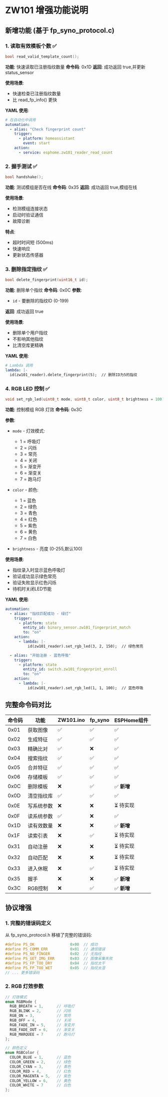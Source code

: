 # ZW101 增强功能说明

## 新增功能 (基于 fp_syno_protocol.c)

### 1. 读取有效模板个数 ✅
```cpp
bool read_valid_template_count();
```

**功能**: 快速读取已注册指纹数量
**命令码**: 0x1D
**返回**: 成功返回 true,并更新 status_sensor

**使用场景**:
- 快速检查已注册指纹数量
- 比 read_fp_info() 更快

**YAML 使用**:
```yaml
# 在自动化中调用
automation:
  - alias: "Check fingerprint count"
    trigger:
      - platform: homeassistant
        event: start
    action:
      - service: esphome.zw101_reader_read_count
```

### 2. 握手测试 ✅
```cpp
bool handshake();
```

**功能**: 测试模组是否在线
**命令码**: 0x35
**返回**: 成功返回 true,模组在线

**使用场景**:
- 检测模组连接状态
- 启动时验证通信
- 故障诊断

**特点**:
- 超时时间短 (500ms)
- 快速响应
- 更新状态传感器

### 3. 删除指定指纹 ✅
```cpp
bool delete_fingerprint(uint16_t id);
```

**功能**: 删除单个指纹
**命令码**: 0x0C
**参数**:
- `id` - 要删除的指纹ID (0-199)

**返回**: 成功返回 true

**使用场景**:
- 删除单个用户指纹
- 不影响其他指纹
- 比清空库更精确

**YAML 使用**:
```yaml
# Lambda 调用
lambda: |-
  id(zw101_reader).delete_fingerprint(5);  // 删除ID为5的指纹
```

### 4. RGB LED 控制 ✅
```cpp
void set_rgb_led(uint8_t mode, uint8_t color, uint8_t brightness = 100);
```

**功能**: 控制模组 RGB 灯效
**命令码**: 0x3C

**参数**:
- `mode` - 灯效模式:
  - 1 = 呼吸灯
  - 2 = 闪烁
  - 3 = 常亮
  - 4 = 关闭
  - 5 = 渐变开
  - 6 = 渐变关
  - 7 = 跑马灯

- `color` - 颜色:
  - 1 = 蓝色
  - 2 = 绿色
  - 3 = 青色
  - 4 = 红色
  - 5 = 紫色
  - 6 = 黄色
  - 7 = 白色

- `brightness` - 亮度 (0-255,默认100)

**使用场景**:
- 指纹录入时显示蓝色呼吸灯
- 验证成功显示绿色常亮
- 验证失败显示红色闪烁
- 待机时关闭LED节能

**YAML 使用**:
```yaml
automation:
  - alias: "指纹匹配成功 - 绿灯"
    trigger:
      - platform: state
        entity_id: binary_sensor.zw101_fingerprint_match
        to: "on"
    action:
      - lambda: |-
          id(zw101_reader).set_rgb_led(3, 2, 150);  // 绿色常亮

  - alias: "开始注册 - 蓝色呼吸"
    trigger:
      - platform: state
        entity_id: switch.zw101_fingerprint_enroll
        to: "on"
    action:
      - lambda: |-
          id(zw101_reader).set_rgb_led(1, 1, 100);  // 蓝色呼吸
```

## 完整命令码对比

| 命令码 | 功能 | ZW101.ino | fp_syno | ESPHome组件 |
|--------|------|-----------|---------|-------------|
| 0x01 | 获取图像 | ✅ | ✅ | ✅ |
| 0x02 | 生成特征 | ✅ | ✅ | ✅ |
| 0x03 | 精确比对 | ✅ | ❌ | ✅ |
| 0x04 | 搜索指纹 | ✅ | ✅ | ✅ |
| 0x05 | 合并特征 | ✅ | ✅ | ✅ |
| 0x06 | 存储模板 | ✅ | ✅ | ✅ |
| 0x0C | 删除模板 | ❌ | ✅ | ✅ **新增** |
| 0x0D | 清空指纹库 | ✅ | ✅ | ✅ |
| 0x0E | 写系统参数 | ❌ | ❌ | ⏳ 待实现 |
| 0x0F | 读系统参数 | ✅ | ❌ | ✅ |
| 0x1D | 读有效数量 | ❌ | ❌ | ✅ **新增** |
| 0x1F | 读索引表 | ❌ | ✅ | ⏳ 待实现 |
| 0x31 | 自动注册 | ❌ | ❌ | ⏳ 待实现 |
| 0x32 | 自动匹配 | ❌ | ❌ | ⏳ 待实现 |
| 0x33 | 进入休眠 | ❌ | ✅ | ⏳ 待实现 |
| 0x35 | 握手 | ❌ | ❌ | ✅ **新增** |
| 0x3C | RGB控制 | ❌ | ✅ | ✅ **新增** |

## 协议增强

### 1. 完整的错误码定义
从 fp_syno_protocol.h 移植了完整的错误码:
```cpp
#define PS_OK                0x00  // 成功
#define PS_COMM_ERR          0x01  // 通信错误
#define PS_NO_FINGER         0x02  // 无指纹
#define PS_GET_IMG_ERR       0x03  // 图像采集失败
#define PS_FP_TOO_DRY        0x04  // 指纹太干
#define PS_FP_TOO_WET        0x05  // 指纹太湿
// ... 更多错误码
```

### 2. RGB 灯效参数
```cpp
// 灯效模式
enum RGBMode {
  RGB_BREATH = 1,      // 呼吸灯
  RGB_BLINK = 2,       // 闪烁
  RGB_ON = 3,          // 常亮
  RGB_OFF = 4,         // 关闭
  RGB_FADE_IN = 5,     // 渐变开
  RGB_FADE_OUT = 6,    // 渐变关
  RGB_MARQUEE = 7      // 跑马灯
};

// 颜色定义
enum RGBColor {
  COLOR_BLUE = 1,      // 蓝色
  COLOR_GREEN = 2,     // 绿色
  COLOR_CYAN = 3,      // 青色
  COLOR_RED = 4,       // 红色
  COLOR_MAGENTA = 5,   // 紫色
  COLOR_YELLOW = 6,    // 黄色
  COLOR_WHITE = 7      // 白色
};
```

